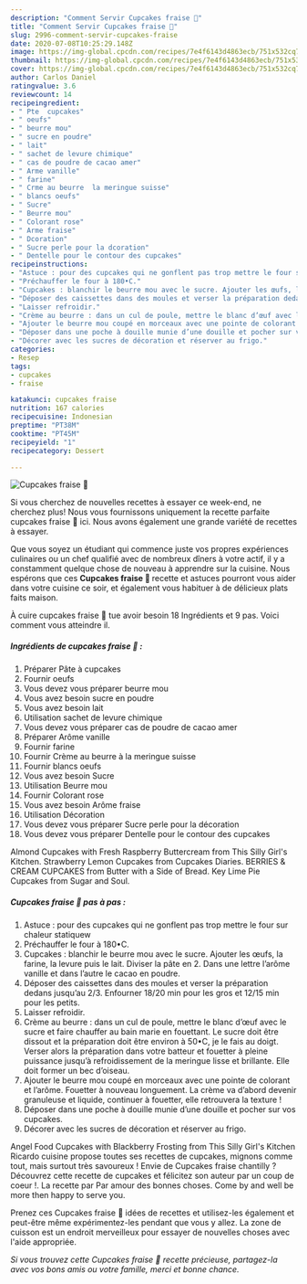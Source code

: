 ```yaml
---
description: "Comment Servir Cupcakes fraise 🍓"
title: "Comment Servir Cupcakes fraise 🍓"
slug: 2996-comment-servir-cupcakes-fraise
date: 2020-07-08T10:25:29.148Z
image: https://img-global.cpcdn.com/recipes/7e4f6143d4863ecb/751x532cq70/cupcakes-fraise-🍓-photo-principale-de-la-recette.jpg
thumbnail: https://img-global.cpcdn.com/recipes/7e4f6143d4863ecb/751x532cq70/cupcakes-fraise-🍓-photo-principale-de-la-recette.jpg
cover: https://img-global.cpcdn.com/recipes/7e4f6143d4863ecb/751x532cq70/cupcakes-fraise-🍓-photo-principale-de-la-recette.jpg
author: Carlos Daniel
ratingvalue: 3.6
reviewcount: 14
recipeingredient:
- " Pte  cupcakes"
- " oeufs"
- " beurre mou"
- " sucre en poudre"
- " lait"
- " sachet de levure chimique"
- " cas de poudre de cacao amer"
- " Arme vanille"
- " farine"
- " Crme au beurre  la meringue suisse"
- " blancs oeufs"
- " Sucre"
- " Beurre mou"
- " Colorant rose"
- " Arme fraise"
- " Dcoration"
- " Sucre perle pour la dcoration"
- " Dentelle pour le contour des cupcakes"
recipeinstructions:
- "Astuce : pour des cupcakes qui ne gonflent pas trop mettre le four sur chaleur statiquew"
- "Préchauffer le four à 180•C."
- "Cupcakes : blanchir le beurre mou avec le sucre. Ajouter les œufs, la farine, la levure puis le lait. Diviser la pâte en 2. Dans une lettre l’arôme vanille et dans l’autre le cacao en poudre."
- "Déposer des caissettes dans des moules et verser la préparation dedans jusqu’au 2/3. Enfourner 18/20 min pour les gros et 12/15 min pour les petits."
- "Laisser refroidir."
- "Crème au beurre : dans un cul de poule, mettre le blanc d’œuf avec le sucre et faire chauffer au bain marie en fouettant. Le sucre doit être dissout et la préparation doit être environ à 50•C, je le fais au doigt. Verser alors la préparation dans votre batteur et fouetter à pleine puissance jusqu’à refroidissement de la meringue lisse et brillante. Elle doit former un bec d’oiseau."
- "Ajouter le beurre mou coupé en morceaux avec une pointe de colorant et l’arôme. Fouetter à nouveau longuement. La crème va d’abord devenir granuleuse et liquide, continuer à fouetter, elle retrouvera la texture !"
- "Déposer dans une poche à douille munie d’une douille et pocher sur vos cupcakes."
- "Décorer avec les sucres de décoration et réserver au frigo."
categories:
- Resep
tags:
- cupcakes
- fraise

katakunci: cupcakes fraise 
nutrition: 167 calories
recipecuisine: Indonesian
preptime: "PT38M"
cooktime: "PT45M"
recipeyield: "1"
recipecategory: Dessert

---
```



![Cupcakes fraise 🍓](https://img-global.cpcdn.com/recipes/7e4f6143d4863ecb/751x532cq70/cupcakes-fraise-🍓-photo-principale-de-la-recette.jpg)

Si vous cherchez de nouvelles recettes à essayer ce week-end, ne cherchez plus! Nous vous fournissons uniquement la recette parfaite cupcakes fraise 🍓 ici. Nous avons également une grande variété de recettes à essayer.

Que vous soyez un étudiant qui commence juste vos propres expériences culinaires ou un chef qualifié avec de nombreux dîners à votre actif, il y a constamment quelque chose de nouveau à apprendre sur la cuisine. Nous espérons que ces <strong> Cupcakes fraise 🍓 </strong> recette et astuces pourront vous aider dans votre cuisine ce soir, et également vous habituer à de délicieux plats faits maison.

<!--inarticleads1-->

À cuire cupcakes fraise 🍓 tue avoir besoin 18 Ingrédients et 9 pas. Voici comment vous atteindre il.

##### Ingrédients de cupcakes fraise 🍓 :

1. Préparer  Pâte à cupcakes
1. Fournir  oeufs
1. Vous devez vous préparer  beurre mou
1. Vous avez besoin  sucre en poudre
1. Vous avez besoin  lait
1. Utilisation  sachet de levure chimique
1. Vous devez vous préparer  cas de poudre de cacao amer
1. Préparer  Arôme vanille
1. Fournir  farine
1. Fournir  Crème au beurre à la meringue suisse
1. Fournir  blancs oeufs
1. Vous avez besoin  Sucre
1. Utilisation  Beurre mou
1. Fournir  Colorant rose
1. Vous avez besoin  Arôme fraise
1. Utilisation  Décoration
1. Vous devez vous préparer  Sucre perle pour la décoration
1. Vous devez vous préparer  Dentelle pour le contour des cupcakes


Almond Cupcakes with Fresh Raspberry Buttercream from This Silly Girl&#39;s Kitchen. Strawberry Lemon Cupcakes from Cupcakes Diaries. BERRIES &amp; CREAM CUPCAKES from Butter with a Side of Bread. Key Lime Pie Cupcakes from Sugar and Soul. 

<!--inarticleads2-->

##### Cupcakes fraise 🍓 pas à pas :

1. Astuce : pour des cupcakes qui ne gonflent pas trop mettre le four sur chaleur statiquew
1. Préchauffer le four à 180•C.
1. Cupcakes : blanchir le beurre mou avec le sucre. Ajouter les œufs, la farine, la levure puis le lait. Diviser la pâte en 2. Dans une lettre l’arôme vanille et dans l’autre le cacao en poudre.
1. Déposer des caissettes dans des moules et verser la préparation dedans jusqu’au 2/3. Enfourner 18/20 min pour les gros et 12/15 min pour les petits.
1. Laisser refroidir.
1. Crème au beurre : dans un cul de poule, mettre le blanc d’œuf avec le sucre et faire chauffer au bain marie en fouettant. Le sucre doit être dissout et la préparation doit être environ à 50•C, je le fais au doigt. Verser alors la préparation dans votre batteur et fouetter à pleine puissance jusqu’à refroidissement de la meringue lisse et brillante. Elle doit former un bec d’oiseau.
1. Ajouter le beurre mou coupé en morceaux avec une pointe de colorant et l’arôme. Fouetter à nouveau longuement. La crème va d’abord devenir granuleuse et liquide, continuer à fouetter, elle retrouvera la texture !
1. Déposer dans une poche à douille munie d’une douille et pocher sur vos cupcakes.
1. Décorer avec les sucres de décoration et réserver au frigo.


Angel Food Cupcakes with Blackberry Frosting from This Silly Girl&#39;s Kitchen Ricardo cuisine propose toutes ses recettes de cupcakes, mignons comme tout, mais surtout très savoureux ! Envie de Cupcakes fraise chantilly ? Découvrez cette recette de cupcakes et félicitez son auteur par un coup de coeur !. La recette par Par amour des bonnes choses. Come by and well be more then happy to serve you. 

<!--inarticleads1-->

<p>
Prenez ces Cupcakes fraise 🍓 idées de recettes et utilisez-les également et peut-être même expérimentez-les pendant que vous y allez. La zone de cuisson est un endroit merveilleux pour essayer de nouvelles choses avec l'aide appropriée.
</p>

<p>
<i>Si vous trouvez cette Cupcakes fraise 🍓 recette précieuse, partagez-la avec vos bons amis ou votre famille, merci et bonne chance.</i>
</p>
